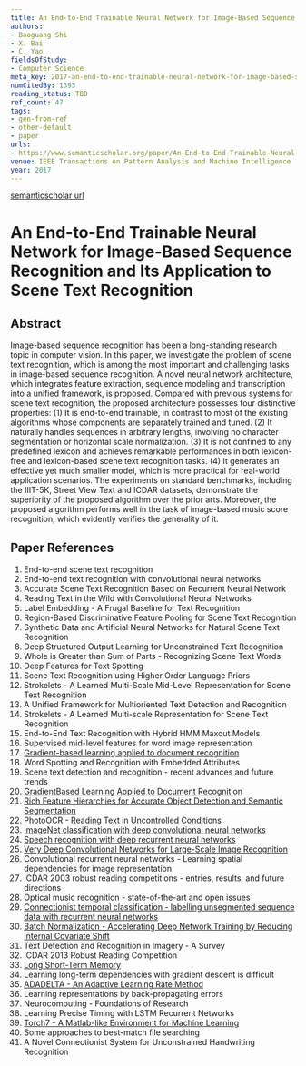 ```yaml
---
title: An End-to-End Trainable Neural Network for Image-Based Sequence Recognition and Its Application to Scene Text Recognition
authors:
- Baoguang Shi
- X. Bai
- C. Yao
fieldsOfStudy:
- Computer Science
meta_key: 2017-an-end-to-end-trainable-neural-network-for-image-based-sequence-recognition-and-its-application-to-scene-text-recognition
numCitedBy: 1393
reading_status: TBD
ref_count: 47
tags:
- gen-from-ref
- other-default
- paper
urls:
- https://www.semanticscholar.org/paper/An-End-to-End-Trainable-Neural-Network-for-Sequence-Shi-Bai/8e9149ab00236d04db23394774e716c4f1d89231?sort=total-citations
venue: IEEE Transactions on Pattern Analysis and Machine Intelligence
year: 2017
---
```


[semanticscholar url](https://www.semanticscholar.org/paper/An-End-to-End-Trainable-Neural-Network-for-Sequence-Shi-Bai/8e9149ab00236d04db23394774e716c4f1d89231?sort=total-citations)

# An End-to-End Trainable Neural Network for Image-Based Sequence Recognition and Its Application to Scene Text Recognition

## Abstract

Image-based sequence recognition has been a long-standing research topic in computer vision. In this paper, we investigate the problem of scene text recognition, which is among the most important and challenging tasks in image-based sequence recognition. A novel neural network architecture, which integrates feature extraction, sequence modeling and transcription into a unified framework, is proposed. Compared with previous systems for scene text recognition, the proposed architecture possesses four distinctive properties: (1) It is end-to-end trainable, in contrast to most of the existing algorithms whose components are separately trained and tuned. (2) It naturally handles sequences in arbitrary lengths, involving no character segmentation or horizontal scale normalization. (3) It is not confined to any predefined lexicon and achieves remarkable performances in both lexicon-free and lexicon-based scene text recognition tasks. (4) It generates an effective yet much smaller model, which is more practical for real-world application scenarios. The experiments on standard benchmarks, including the IIIT-5K, Street View Text and ICDAR datasets, demonstrate the superiority of the proposed algorithm over the prior arts. Moreover, the proposed algorithm performs well in the task of image-based music score recognition, which evidently verifies the generality of it.

## Paper References

1. End-to-end scene text recognition
2. End-to-end text recognition with convolutional neural networks
3. Accurate Scene Text Recognition Based on Recurrent Neural Network
4. Reading Text in the Wild with Convolutional Neural Networks
5. Label Embedding - A Frugal Baseline for Text Recognition
6. Region-Based Discriminative Feature Pooling for Scene Text Recognition
7. Synthetic Data and Artificial Neural Networks for Natural Scene Text Recognition
8. Deep Structured Output Learning for Unconstrained Text Recognition
9. Whole is Greater than Sum of Parts - Recognizing Scene Text Words
10. Deep Features for Text Spotting
11. Scene Text Recognition using Higher Order Language Priors
12. Strokelets - A Learned Multi-Scale Mid-Level Representation for Scene Text Recognition
13. A Unified Framework for Multioriented Text Detection and Recognition
14. Strokelets - A Learned Multi-scale Representation for Scene Text Recognition
15. End-to-End Text Recognition with Hybrid HMM Maxout Models
16. Supervised mid-level features for word image representation
17. [Gradient-based learning applied to document recognition](1998-lenet5.md)
18. Word Spotting and Recognition with Embedded Attributes
19. Scene text detection and recognition - recent advances and future trends
20. [GradientBased Learning Applied to Document Recognition](2001-gradientbased-learning-applied-to-document-recognition)
21. [Rich Feature Hierarchies for Accurate Object Detection and Semantic Segmentation](2014-rich-feature-hierarchies-for-accurate-object-detection-and-semantic-segmentation)
22. PhotoOCR - Reading Text in Uncontrolled Conditions
23. [ImageNet classification with deep convolutional neural networks](2012-alexnet.md)
24. [Speech recognition with deep recurrent neural networks](2013-speech-recognition-with-deep-recurrent-neural-networks)
25. [Very Deep Convolutional Networks for Large-Scale Image Recognition](2014-vggnet.md)
26. Convolutional recurrent neural networks - Learning spatial dependencies for image representation
27. ICDAR 2003 robust reading competitions - entries, results, and future directions
28. Optical music recognition - state-of-the-art and open issues
29. [Connectionist temporal classification - labelling unsegmented sequence data with recurrent neural networks](2006-connectionist-temporal-classification-labelling-unsegmented-sequence-data-with-recurrent-neural-networks)
30. [Batch Normalization - Accelerating Deep Network Training by Reducing Internal Covariate Shift](2015-batch-normalization-accelerating-deep-network-training-by-reducing-internal-covariate-shift)
31. Text Detection and Recognition in Imagery - A Survey
32. ICDAR 2013 Robust Reading Competition
33. [Long Short-Term Memory](1997-long-short-term-memory)
34. Learning long-term dependencies with gradient descent is difficult
35. [ADADELTA - An Adaptive Learning Rate Method](2012-adadelta-an-adaptive-learning-rate-method)
36. Learning representations by back-propagating errors
37. Neurocomputing - Foundations of Research
38. Learning Precise Timing with LSTM Recurrent Networks
39. [Torch7 - A Matlab-like Environment for Machine Learning](2011-torch7-a-matlab-like-environment-for-machine-learning)
40. Some approaches to best-match file searching
41. A Novel Connectionist System for Unconstrained Handwriting Recognition
